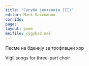 ```yaml
---
title: "Сугуба јектенија (II)"
editor: Mark Saccomano
corrido:
page:
layout: poem
meifile: cygyba2.mei
---
```

Песме на бденију
за трофлацни хор

Vigil songs
for three-part choir

